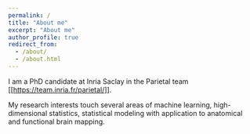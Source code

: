 ```yaml
---
permalink: /
title: "About me"
excerpt: "About me"
author_profile: true
redirect_from: 
  - /about/
  - /about.html
---
```


I am a PhD candidate at Inria Saclay in the Parietal team [[https://team.inria.fr/parietal/]].

My research interests touch several areas of machine learning, high-dimensional statistics, statistical modeling with application to anatomical and functional brain mapping.

